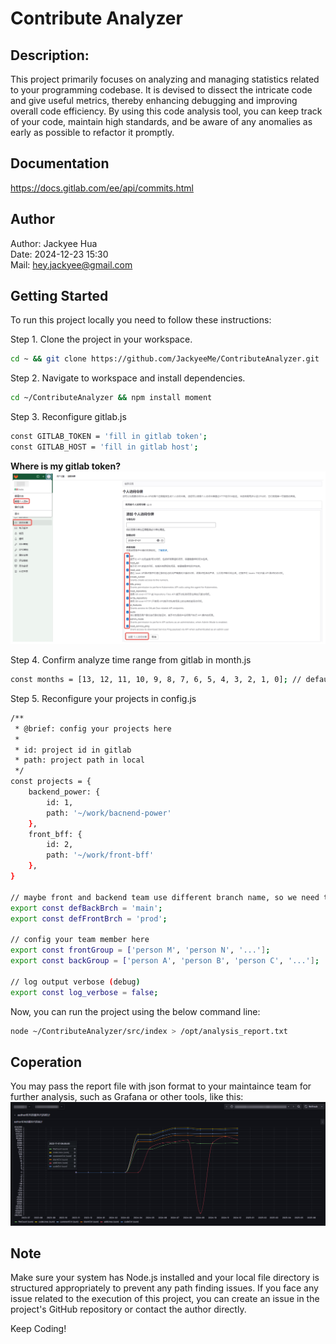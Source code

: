 # Contribute Analyzer
## Description:
This project primarily focuses on analyzing and managing statistics related to your programming codebase. It is devised to dissect the intricate code and give useful metrics, thereby enhancing debugging and improving overall code efficiency. By using this code analysis tool, you can keep track of your code, maintain high standards, and be aware of any anomalies as early as possible to refactor it promptly.

## Documentation
https://docs.gitlab.com/ee/api/commits.html

## Author
Author: Jackyee Hua  
Date: 2024-12-23 15:30  
Mail: hey.jackyee@gmail.com

## Getting Started 

To run this project locally you need to follow these instructions:

Step 1. Clone the project in your workspace.

```bash
cd ~ && git clone https://github.com/JackyeeMe/ContributeAnalyzer.git
```

Step 2. Navigate to workspace and install dependencies.

```bash
cd ~/ContributeAnalyzer && npm install moment
```

Step 3. Reconfigure gitlab.js
```bash
const GITLAB_TOKEN = 'fill in gitlab token';
const GITLAB_HOST = 'fill in gitlab host';
```
**Where is my gitlab token?**
![token](src/static/where-is-my-token.jpg)


Step 4. Confirm analyze time range from gitlab in month.js
```bash
const months = [13, 12, 11, 10, 9, 8, 7, 6, 5, 4, 3, 2, 1, 0]; // default recent 1 year
```

Step 5. Reconfigure your projects in config.js
```bash
/**
 * @brief: config your projects here
 * 
 * id: project id in gitlab
 * path: project path in local
 */
const projects = {
    backend_power: {
        id: 1,
        path: '~/work/bacnend-power'
    },
    front_bff: {
        id: 2,
        path: '~/work/front-bff'
    },
}

// maybe front and backend team use different branch name, so we need to define it here
export const defBackBrch = 'main';
export const defFrontBrch = 'prod';

// config your team member here
export const frontGroup = ['person M', 'person N', '...'];
export const backGroup = ['person A', 'person B', 'person C', '...'];

// log output verbose (debug)
export const log_verbose = false;
```

Now, you can run the project using the below command line:

```bash
node ~/ContributeAnalyzer/src/index > /opt/analysis_report.txt
```

## Coperation
You may pass the report file with json format to your maintaince team for further analysis, such as Grafana or other tools, like this:
![token](src/static/grafana-report.png)

## Note

Make sure your system has Node.js installed and your local file directory is structured appropriately to prevent any path finding issues. If you face any issue related to the execution of this project, you can create an issue in the project's GitHub repository or contact the author directly. 

Keep Coding!